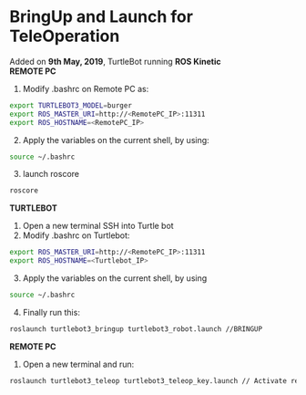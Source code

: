 # BringUp and Launch for TeleOperation
Added on **9th May, 2019**, TurtleBot running **ROS Kinetic**  
**REMOTE PC**
1. Modify .bashrc on Remote PC as:  
```bash
export TURTLEBOT3_MODEL=burger
export ROS_MASTER_URI=http://<RemotePC_IP>:11311 
export ROS_HOSTNAME=<RemotePC_IP>
```
2. Apply the variables on the current shell, by using:
```bash
source ~/.bashrc
```
3. launch roscore
```bash
roscore
```
**TURTLEBOT**
1. Open a new terminal SSH into Turtle bot
2. Modify .bashrc on Turtlebot:  
```bash
export ROS_MASTER_URI=http://<RemotePC_IP>:11311  
export ROS_HOSTNAME=<Turtlebot_IP>
```
3. Apply the variables on the current shell, by using
```bash 
source ~/.bashrc
```
4. Finally run this:
```bash
roslaunch turtlebot3_bringup turtlebot3_robot.launch //BRINGUP
```
**REMOTE PC**
1. Open a new terminal and run:  
```bash
roslaunch turtlebot3_teleop turtlebot3_teleop_key.launch // Activate remote navigation
```
